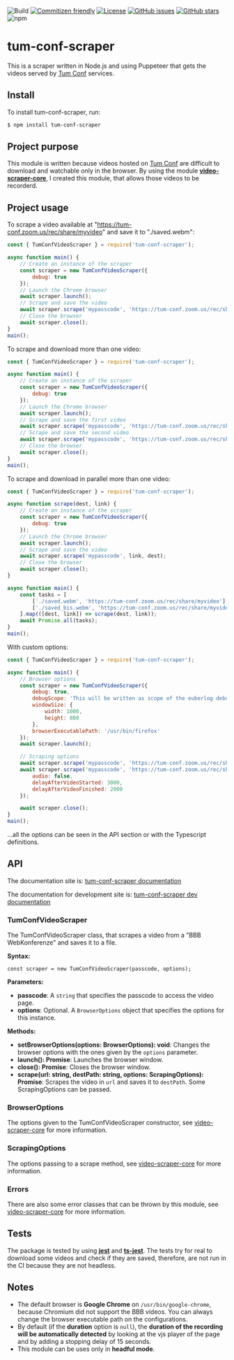 ![Build](https://github.com/euberdeveloper/tum-conf-scraper/workflows/Build/badge.svg)
[![Commitizen friendly](https://img.shields.io/badge/commitizen-friendly-brightgreen.svg)](http://commitizen.github.io/cz-cli/)
[![License](https://img.shields.io/npm/l/tum-conf-scraper.svg)](https://github.com/euberdeveloper/tum-conf-scraper/blob/main/LICENSE)
[![GitHub issues](https://img.shields.io/github/issues/euberdeveloper/tum-conf-scraper.svg)](https://github.com/euberdeveloper/tum-conf-scraper/issues)
[![GitHub stars](https://img.shields.io/github/stars/euberdeveloper/tum-conf-scraper.svg)](https://github.com/euberdeveloper/tum-conf-scraper/stargazers)
![npm](https://img.shields.io/npm/v/tum-conf-scraper.svg)

# tum-conf-scraper
This is a scraper written in Node.js and using Puppeteer that gets the videos served by [Tum Conf](https://tum-conf.zoom.us) services.

## Install

To install tum-conf-scraper, run:

```bash
$ npm install tum-conf-scraper
```

## Project purpose

This module is written because videos hosted on [Tum Conf](tum-conf.zoom.us) are difficult to download and watchable only in the browser. By using the module **[video-scraper-core](https://www.npmjs.com/package/video-scraper-core)**, I created this module, that allows those videos to be recorderd.

## Project usage

To scrape a video available at "https://tum-conf.zoom.us/rec/share/myvideo" and save it to "./saved.webm":

```javascript
const { TumConfVideoScraper } = require('tum-conf-scraper');

async function main() {
    // Create an instance of the scraper
    const scraper = new TumConfVideoScraper({
        debug: true
    });
    // Launch the Chrome browser
    await scraper.launch();
    // Scrape and save the video
    await scraper.scrape('mypasscode', 'https://tum-conf.zoom.us/rec/share/myvideo', './saved.webm');
    // Close the browser
    await scraper.close();
}
main();
```

To scrape and download more than one video:

```javascript
const { TumConfVideoScraper } = require('tum-conf-scraper');

async function main() {
    // Create an instance of the scraper
    const scraper = new TumConfVideoScraper({
        debug: true
    });
    // Launch the Chrome browser
    await scraper.launch();
    // Scrape and save the first video
    await scraper.scrape('mypasscode', 'https://tum-conf.zoom.us/rec/share/myvideo', './saved.webm');
    // Scrape and save the second video
    await scraper.scrape('mypasscode', 'https://tum-conf.zoom.us/rec/share/myvideo-bis', './saved_bis.webm');
    // Close the browser
    await scraper.close();
}
main();
```

To scrape and download in parallel more than one video:

```javascript
const { TumConfVideoScraper } = require('tum-conf-scraper');

async function scrape(dest, link) {
    // Create an instance of the scraper
    const scraper = new TumConfVideoScraper({
        debug: true
    });
    // Launch the Chrome browser
    await scraper.launch();
    // Scrape and save the video
    await scraper.scrape('mypasscode', link, dest);
    // Close the browser
    await scraper.close();
}

async function main() {
    const tasks = [
        ['./saved.webm', 'https://tum-conf.zoom.us/rec/share/myvideo'],
        ['./saved_bis.webm', 'https://tum-conf.zoom.us/rec/share/myvideo-bis']
    ].map(([dest, link]) => scrape(dest, link));
    await Promise.all(tasks);
}
main();
```

With custom options:

```javascript
const { TumConfVideoScraper } = require('tum-conf-scraper');

async function main() {
    // Browser options
    const scraper = new TumConfVideoScraper({
        debug: true,
        debugScope: 'This will be written as scope of the euberlog debug',
        windowSize: {
            width: 1000,
            height: 800
        },
        browserExecutablePath: '/usr/bin/firefox'
    });
    await scraper.launch();

    // Scraping options
    await scraper.scrape('mypasscode', 'https://tum-conf.zoom.us/rec/share/myvideo', './saved.webm', { duration: 1000 });
    await scraper.scrape('mypasscode', 'https://tum-conf.zoom.us/rec/share/myvideo-bis', './saved_bis.webm', { 
        audio: false,
        delayAfterVideoStarted: 3000,
        delayAfterVideoFinished: 2000 
    });

    await scraper.close();
}
main();
```

...all the options can be seen in the API section or with the Typescript definitions.

## API

The documentation site is: [tum-conf-scraper documentation](https://tum-conf-scraper.euber.dev)

The documentation for development site is: [tum-conf-scraper dev documentation](https://tum-conf-scraper-dev.euber.dev)

### TumConfVideoScraper

The TumConfVideoScraper class, that scrapes a video from a "BBB WebKonferenze" and saves it to a file.

**Syntax:**

`const scraper = new TumConfVideoScraper(passcode, options);`

**Parameters:**

* __passcode__:  A `string` that specifies the passcode to access the video page.
* __options__: Optional. A `BrowserOptions` object that specifies the options for this instance.

**Methods:**

* __setBrowserOptions(options: BrowserOptions): void__: Changes the browser options with the ones given by the `options` parameter.
* __launch(): Promise<void>__: Launches the browser window.
* __close(): Promise<void>__: Closes the browser window.
* __scrape(url: string, destPath: string, options: ScrapingOptions): Promise<void>__: Scrapes the video in `url` and saves it to `destPath`. Some ScrapingOptions can be passed.

### BrowserOptions

The options given to the TumConfVideoScraper constructor, see [video-scraper-core](https://github.com/euberdeveloper/video-scraper-core#browseroptions) for more information.

### ScrapingOptions

The options passing to a scrape method, see [video-scraper-core](https://github.com/euberdeveloper/video-scraper-core#scrapingoptions) for more information.

### Errors

There are also some error classes that can be thrown by this module, see [video-scraper-core](https://github.com/euberdeveloper/video-scraper-core#errors) for more information.

## Tests

The package is tested by using **[jest](https://jestjs.io/)** and **[ts-jest](https://www.npmjs.com/package/ts-jest)**. The tests try for real to download some videos and check if they are saved, therefore, are not run in the CI because they are not headless.

## Notes

* The default browser is **Google Chrome** on `/usr/bin/google-chrome`, because Chromium did not support the BBB videos. You can always change the browser executable path on the configurations.
* By default (if the **duration** option is `null`), the **duration of the recording will be automatically detected** by looking at the vjs player of the page and by adding a stopping delay of 15 seconds.
* This module can be uses only in **headful mode**.
